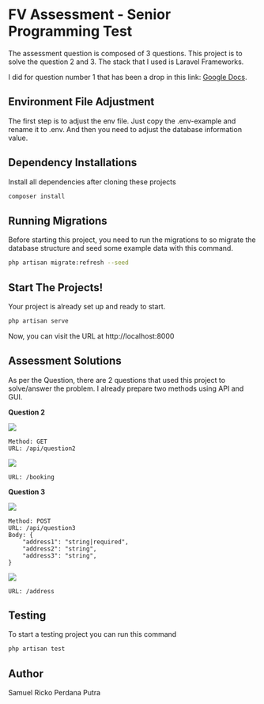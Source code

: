 # FV Assessment - Senior Programming Test

The assessment question is composed of 3 questions. This project is to solve the question 2 and 3.
The stack that I used is Laravel Frameworks.

I did for question number 1 that has been a drop in this link: [Google Docs](https://docs.google.com/document/d/1EEhTiSzJJXOmNes5b-Sv4PcDeSSdfAkdnvExk9aNmj0/edit?usp=sharing).

## Environment File Adjustment

The first step is to adjust the env file. Just copy the .env-example and rename it to .env.
And then you need to adjust the database information value.

## Dependency Installations

Install all dependencies after cloning these projects

```bash
composer install
```

## Running Migrations

Before starting this project, you need to run the migrations to so migrate the database structure and seed some example data with this command.

```bash
php artisan migrate:refresh --seed
```

## Start The Projects!

Your project is already set up and ready to start.

```bash
php artisan serve
```

Now, you can visit the URL at http://localhost:8000

## Assessment Solutions

As per the Question, there are 2 questions that used this project to solve/answer the problem.
I already prepare two methods using API and GUI.

<b>Question 2</b>

<img src="https://img.shields.io/static/v1?label=Questions 2&message=API Format&color=blue"><br>

```
Method: GET
URL: /api/question2
```

<img src="https://img.shields.io/static/v1?label=Questions 2&message=GUI Format&color=yellow"><br>

```
URL: /booking
```

<b>Question 3</b>

<img src="https://img.shields.io/static/v1?label=Questions 3&message=API Format&color=blue"><br>

```
Method: POST
URL: /api/question3
Body: {
    "address1": "string|required",
    "address2": "string",
    "address3": "string",
}
```

<img src="https://img.shields.io/static/v1?label=Questions 2&message=GUI Format&color=yellow"><br>

```
URL: /address
```

## Testing

To start a testing project you can run this command

```bash
php artisan test
```

## Author

Samuel Ricko Perdana Putra
